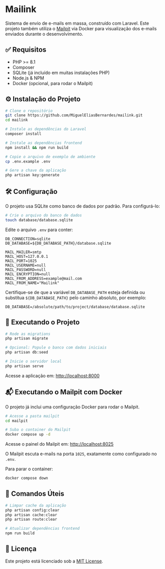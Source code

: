 # Mailink

Sistema de envio de e-mails em massa, construído com Laravel. Este projeto também utiliza o [Mailpit](https://github.com/axllent/mailpit) via Docker para visualização dos e-mails enviados durante o desenvolvimento.

## ✅ Requisitos

- PHP >= 8.1
- Composer
- SQLite (já incluído em muitas instalações PHP)
- Node.js & NPM
- Docker (opcional, para rodar o Mailpit)

## ⚙️ Instalação do Projeto

```bash
# Clone o repositório
git clone https://github.com/MiguelEliasBernardes/mailink.git
cd mailink

# Instale as dependências do Laravel
composer install

# Instale as dependências frontend
npm install && npm run build

# Copie o arquivo de exemplo de ambiente
cp .env.example .env

# Gere a chave da aplicação
php artisan key:generate
```

## 🛠️ Configuração

O projeto usa SQLite como banco de dados por padrão. Para configurá-lo:

```bash
# Crie o arquivo do banco de dados
touch database/database.sqlite
```

Edite o arquivo `.env` para conter:

```dotenv
DB_CONNECTION=sqlite
DB_DATABASE=${DB_DATABASE_PATH}/database.sqlite

MAIL_MAILER=smtp
MAIL_HOST=127.0.0.1
MAIL_PORT=1025
MAIL_USERNAME=null
MAIL_PASSWORD=null
MAIL_ENCRYPTION=null
MAIL_FROM_ADDRESS=example@mail.com
MAIL_FROM_NAME="Mailink"
```

Certifique-se de que a variável `DB_DATABASE_PATH` esteja definida ou substitua `${DB_DATABASE_PATH}` pelo caminho absoluto, por exemplo:

```dotenv
DB_DATABASE=/absolute/path/to/project/database/database.sqlite
```

## 🧪 Executando o Projeto

```bash
# Rode as migrations
php artisan migrate

# Opcional: Popule o banco com dados iniciais
php artisan db:seed

# Inicie o servidor local
php artisan serve
```

Acesse a aplicação em: [http://localhost:8000](http://localhost:8000)

## 📬 Executando o Mailpit com Docker

O projeto já inclui uma configuração Docker para rodar o Mailpit.

```bash
# Acesse a pasta mailpit
cd mailpit

# Suba o container do Mailpit
docker compose up -d
```

Acesse o painel do Mailpit em: [http://localhost:8025](http://localhost:8025)

O Mailpit escuta e-mails na porta `1025`, exatamente como configurado no `.env`.

Para parar o container:

```bash
docker compose down
```

## 🧹 Comandos Úteis

```bash
# Limpar cache da aplicação
php artisan config:clear
php artisan cache:clear
php artisan route:clear

# Atualizar dependências frontend
npm run build
```

## 📄 Licença

Este projeto está licenciado sob a [MIT License](LICENSE).
